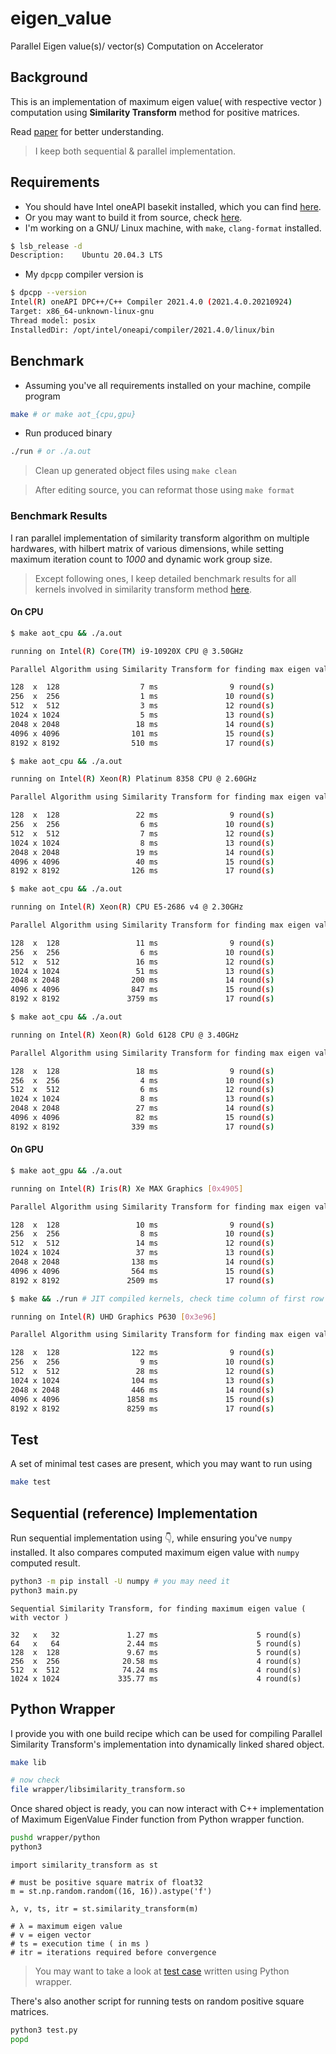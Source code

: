 # eigen_value
Parallel Eigen value(s)/ vector(s) Computation on Accelerator 

## Background

This is an implementation of maximum eigen value( with respective vector ) computation using **Similarity Transform** method for positive matrices.

Read [paper](https://link.springer.com/chapter/10.1007%2F978-3-319-11194-0_18) for better understanding.

> I keep both sequential & parallel implementation.

## Requirements

- You should have Intel oneAPI basekit installed, which you can find [here](https://www.intel.com/content/www/us/en/developer/tools/oneapi/base-toolkit-download.html).
- Or you may want to build it from source, check [here](https://intel.github.io/llvm-docs/GetStartedGuide.html#prerequisites).
- I'm working on a GNU/ Linux machine, with `make`, `clang-format` installed.

```bash
$ lsb_release -d
Description:    Ubuntu 20.04.3 LTS
```

- My `dpcpp` compiler version is

```bash
$ dpcpp --version
Intel(R) oneAPI DPC++/C++ Compiler 2021.4.0 (2021.4.0.20210924)
Target: x86_64-unknown-linux-gnu
Thread model: posix
InstalledDir: /opt/intel/oneapi/compiler/2021.4.0/linux/bin
```

## Benchmark

- Assuming you've all requirements installed on your machine, compile program

```bash
make # or make aot_{cpu,gpu}
```

- Run produced binary

```bash
./run # or ./a.out
```

> Clean up generated object files using `make clean`

> After editing source, you can reformat those using `make format`

### Benchmark Results

I ran parallel implementation of similarity transform algorithm on multiple hardwares, with hilbert matrix of various dimensions, while setting maximum iteration count to *1000* and dynamic work group size.

> Except following ones, I keep detailed benchmark results for all kernels involved in similarity transform method [here](benchmarks/similarity_transform.md).

#### On CPU

```bash
$ make aot_cpu && ./a.out

running on Intel(R) Core(TM) i9-10920X CPU @ 3.50GHz

Parallel Algorithm using Similarity Transform for finding max eigen value (with vector)

128  x  128			         7 ms			     9 round(s)
256  x  256			         1 ms			    10 round(s)
512  x  512			         3 ms			    12 round(s)
1024 x 1024			         5 ms			    13 round(s)
2048 x 2048			        18 ms			    14 round(s)
4096 x 4096			       101 ms			    15 round(s)
8192 x 8192			       510 ms			    17 round(s)
```

```bash
$ make aot_cpu && ./a.out

running on Intel(R) Xeon(R) Platinum 8358 CPU @ 2.60GHz

Parallel Algorithm using Similarity Transform for finding max eigen value (with vector)

128  x  128			        22 ms			     9 round(s)
256  x  256			         6 ms			    10 round(s)
512  x  512			         7 ms			    12 round(s)
1024 x 1024			         8 ms			    13 round(s)
2048 x 2048			        19 ms			    14 round(s)
4096 x 4096			        40 ms			    15 round(s)
8192 x 8192			       126 ms			    17 round(s)
```

```bash
$ make aot_cpu && ./a.out

running on Intel(R) Xeon(R) CPU E5-2686 v4 @ 2.30GHz

Parallel Algorithm using Similarity Transform for finding max eigen value (with vector)

128  x  128			        11 ms			     9 round(s)
256  x  256			         6 ms			    10 round(s)
512  x  512			        16 ms			    12 round(s)
1024 x 1024			        51 ms			    13 round(s)
2048 x 2048			       200 ms			    14 round(s)
4096 x 4096			       847 ms			    15 round(s)
8192 x 8192			      3759 ms			    17 round(s)
```

```bash
$ make aot_cpu && ./a.out

running on Intel(R) Xeon(R) Gold 6128 CPU @ 3.40GHz

Parallel Algorithm using Similarity Transform for finding max eigen value (with vector)

128  x  128			        18 ms			     9 round(s)
256  x  256			         4 ms			    10 round(s)
512  x  512			         6 ms			    12 round(s)
1024 x 1024			         8 ms			    13 round(s)
2048 x 2048			        27 ms			    14 round(s)
4096 x 4096			        82 ms			    15 round(s)
8192 x 8192			       339 ms			    17 round(s)
```

#### On GPU

```bash
$ make aot_gpu && ./a.out

running on Intel(R) Iris(R) Xe MAX Graphics [0x4905]

Parallel Algorithm using Similarity Transform for finding max eigen value (with vector)

128  x  128			        10 ms			     9 round(s)
256  x  256			         8 ms			    10 round(s)
512  x  512			        14 ms			    12 round(s)
1024 x 1024			        37 ms			    13 round(s)
2048 x 2048			       138 ms			    14 round(s)
4096 x 4096			       564 ms			    15 round(s)
8192 x 8192			      2509 ms			    17 round(s)
```

```bash
$ make && ./run # JIT compiled kernels, check time column of first row of below table [ way more than second row, because kernel being JIT-ed ]

running on Intel(R) UHD Graphics P630 [0x3e96]

Parallel Algorithm using Similarity Transform for finding max eigen value (with vector)

128  x  128			       122 ms			     9 round(s)
256  x  256			         9 ms			    10 round(s)
512  x  512			        28 ms			    12 round(s)
1024 x 1024			       104 ms			    13 round(s)
2048 x 2048			       446 ms			    14 round(s)
4096 x 4096			      1858 ms			    15 round(s)
8192 x 8192			      8259 ms			    17 round(s)
```

## Test

A set of minimal test cases are present, which you may want to run using

```bash
make test
```

## Sequential (reference) Implementation

Run sequential implementation using 👇, while ensuring you've `numpy` installed. It also compares computed maximum eigen value with `numpy` computed result.

```bash
python3 -m pip install -U numpy # you may need it
python3 main.py
```

```text
Sequential Similarity Transform, for finding maximum eigen value ( with vector )

32   x   32               1.27 ms                      5 round(s)
64   x   64               2.44 ms                      5 round(s)
128  x  128               9.67 ms                      5 round(s)
256  x  256              20.58 ms                      4 round(s)
512  x  512              74.24 ms                      4 round(s)
1024 x 1024             335.77 ms                      4 round(s)
```

## Python Wrapper

I provide you with one build recipe which can be used for compiling Parallel Similarity Transform's implementation into dynamically linked shared object.

```bash
make lib

# now check 
file wrapper/libsimilarity_transform.so
```

Once shared object is ready, you can now interact with C++ implementation of Maximum EigenValue Finder function from Python wrapper function.

```bash
pushd wrapper/python
python3
```

```python3
import similarity_transform as st

# must be positive square matrix of float32
m = st.np.random.random((16, 16)).astype('f')

λ, v, ts, itr = st.similarity_transform(m)

# λ = maximum eigen value
# v = eigen vector
# ts = execution time ( in ms )
# itr = iterations required before convergence
```

> You may want to take a look at [test case](https://github.com/itzmeanjan/eigen_value/blob/955e9fd4c4f1de59fe1008b151b7cf8c01e41e7d/wrapper/python/test.py#L8) written using Python wrapper.

There's also another script for running tests on random positive square matrices.

```bash
python3 test.py
popd
```

